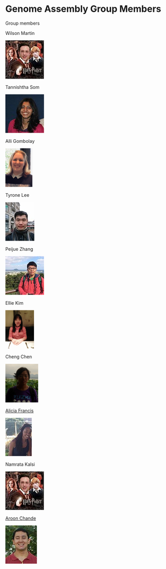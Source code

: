 # Genome Assembly Group Members
Group members

Wilson Martin

![Wilson Martin](/assets/120px-Wilson_potter.jpg?raw=true)	

Tannishtha Som

![Tannishtha Som](/assets/120px-Tannishtha.jpg?raw=true)	
	
Alli Gombolay

![Alli Gombolay](/assets/84px-AlliGombolay.png?raw=true)	
	
Tyrone Lee

![Tyrone Lee](/assets/90px-Tlee.jpg?raw=true)	

Peijue Zhang

![Peijue Zhang](/assets/120px-PJZhang.JPG?raw=true)	
	
Ellie Kim

![Ellie Kim](/assets/89px-EllieKim.PNG?raw=true)	
	
Cheng Chen

![Cheng Chen](/assets/102px-Cc.PNG?raw=true)	
	
[Alicia Francis](https://github.com/afrancis40)

![Alicia Francis](/assets/82px-Photo.JPG?raw=true)	

Namrata Kalsi

![Namrata Kalsi](/assets/120px-Wilson_potter.jpg?raw=true)	
	
[Aroon Chande](https://github.com/ar0ch)

![Aroon Chande](/assets/98px-Chande_profile.jpg?raw=true)	